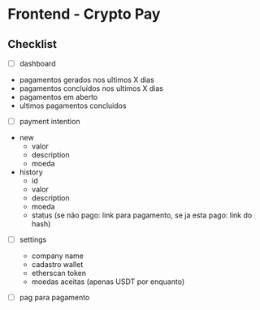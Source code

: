 # Frontend - Crypto Pay

## Checklist
- [ ] dashboard
- pagamentos gerados nos ultimos X dias
- pagamentos concluídos nos ultimos X dias
- pagamentos em aberto
- ultimos pagamentos concluidos

- [ ] payment intention
- new
  - valor
  - description
  - moeda
- history
  - id
  - valor
  - description
  - moeda
  - status (se não pago: link para pagamento, se ja esta pago: link do hash)

- [ ] settings
  - company name
  - cadastro wallet
  - etherscan token
  - moedas aceitas (apenas USDT por enquanto)

- [ ] pag para pagamento
